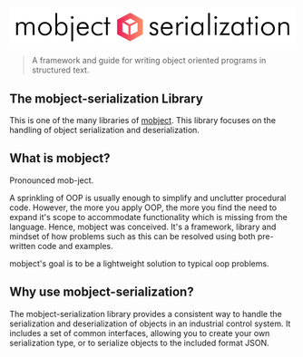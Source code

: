 <p align="center">
  <picture>
    <img class="top-logo" alt="mobject main logo" src='./images/logo-light.svg'>
  </picture>
</p>

> A framework and guide for writing object oriented programs in structured text.

## The mobject-serialization Library

This is one of the many libraries of [mobject](http://mobject.org). This library focuses on the handling of object serialization and deserialization.

## What is mobject?

Pronounced mob-ject.

A sprinkling of OOP is usually enough to simplify and unclutter procedural code. However, the more you apply OOP, the more you find the need to expand it's scope to accommodate functionality which is missing from the language. Hence, mobject was conceived. It's a framework, library and mindset of how problems such as this can be resolved using both pre-written code and examples.

mobject's goal is to be a lightweight solution to typical oop problems.

## Why use mobject-serialization?

The mobject-serialization library provides a consistent way to handle the serialization and deserialization of objects in an industrial control system. It includes a set of common interfaces, allowing you to create your own serialization type, or to serialize objects to the included format JSON.
